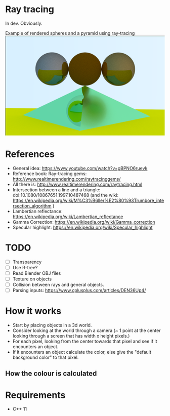 # Ray tracing
In dev. Obviously.

Example of rendered spheres and a pyramid using ray-tracing
![](rendered/Image.png)

# References
* General idea: https://www.youtube.com/watch?v=gBPNO6ruevk
* Reference book: Ray-tracing gems: http://www.realtimerendering.com/raytracinggems/
* All there is: http://www.realtimerendering.com/raytracing.html
* Intersection between a line and a triangle: doi:10.1080/10867651.1997.10487468
    (and the wiki: https://en.wikipedia.org/wiki/M%C3%B6ller%E2%80%93Trumbore_intersection_algorithm )
* Lambertian reflectance: https://en.wikipedia.org/wiki/Lambertian_reflectance
* Gamma Correction: https://en.wikipedia.org/wiki/Gamma_correction
* Specular highlight: https://en.wikipedia.org/wiki/Specular_highlight

# TODO
- [ ] Transparency
- [ ] Use R-tree?
- [ ] Read Blender OBJ files
- [ ] Texture on objects
- [ ] Collision between rays and general objects.
- [ ] Parsing inputs: https://www.cplusplus.com/articles/DEN36Up4/

# How it works

* Start by placing objects in a 3d world.
* Consider looking at the world through a camera (~ 1 point at the center
  looking through a screen that has width x height pixels.)
* For each pixel, looking from the center towards that pixel and see if it
  encounters an object.
* If it encounters an object calculate the color, else give the "default
  background color" to that pixel.

## How the colour is calculated

# Requirements
* C++ 11

